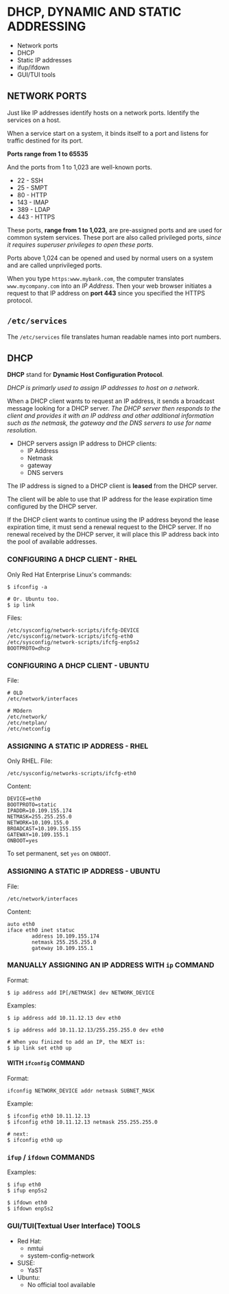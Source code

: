 # DHCP, DYNAMIC AND STATIC ADDRESSING

* Network ports 
* DHCP 
* Static IP addresses
* ifup/ifdown
* GUI/TUI tools


## NETWORK PORTS 

Just like IP addresses identify hosts on a network ports. Identify the services on a host. 

When a service start on a system, it binds itself to a port and listens for traffic destined for its port. 

**Ports range from 1 to 65535**

And the ports from 1 to 1,023 are well-known ports. 

* 22  - SSH
* 25  - SMPT
* 80  - HTTP
* 143 - IMAP
* 389 - LDAP
* 443 - HTTPS

These ports, **range from 1 to 1,023**, are pre-assigned ports and are used for common system services. These port are also called privileged ports, *since it requires superuser privileges to open these ports*.

Ports above 1,024 can be opened and used by normal users on a system and are called unprivileged ports. 

When you type `https:www.mybank.com`, the computer translates `www.mycompany.com` into an *IP Address*. Then your web browser initiates a request to that IP address on **port 443** since you specified the HTTPS protocol. 


## `/etc/services`

The `/etc/services` file translates human readable names into port numbers. 

## DHCP

**DHCP** stand for **Dynamic Host Configuration Protocol**. 

*DHCP is primarly used to assign IP addresses to host on a network*.

When a DHCP client wants to request an IP address, it sends a broadcast message looking for a DHCP server. *The DHCP server then responds to the client and provides it with an IP address and other additional information such as the netmask, the gateway and the DNS servers to use for name resolution*. 

* DHCP servers assign IP address to DHCP clients:
    * IP Address
    * Netmask
    * gateway 
    * DNS servers 

The IP address is signed to a DHCP client is **leased** from the DHCP server.

The client will be able to use that IP address for the lease expiration time configured by the DHCP server.

If the DHCP client wants to continue using the IP address beyond the lease expiration time, it must send a renewal request to the DHCP server. If no renewal received by the DHCP server, it will place this IP address back into the pool of available addresses. 

### CONFIGURING A DHCP CLIENT - RHEL

Only Red Hat Enterprise Linux's commands:
```
$ ifconfig -a

# Or. Ubuntu too. 
$ ip link
```

Files:
```
/etc/sysconfig/network-scripts/ifcfg-DEVICE
/etc/sysconfig/network-scripts/ifcfg-eth0
/etc/sysconfig/network-scripts/ifcfg-enp5s2
BOOTPROTO=dhcp
```

### CONFIGURING A DHCP CLIENT - UBUNTU

File:
```
# OLD
/etc/network/interfaces

# MOdern
/etc/network/
/etc/netplan/
/etc/netconfig 
```

### ASSIGNING A STATIC IP ADDRESS - RHEL

Only RHEL.
File:
```
/etc/sysconfig/networks-scripts/ifcfg-eth0
```

Content:
```
DEVICE=eth0
BOOTPROTO=static
IPADDR=10.109.155.174
NETMASK=255.255.255.0
NETWORK=10.109.155.0
BROADCAST=10.109.155.155
GATEWAY=10.109.155.1
ONBOOT=yes
```

To set permanent, set `yes` on `ONBOOT`. 


### ASSIGNING A STATIC IP ADDRESS - UBUNTU

File:
```
/etc/network/interfaces
```

Content:
```
auto eth0
iface eth0 inet statuc
        address 10.109.155.174
        netmask 255.255.255.0
        gateway 10.109.155.1
```

### MANUALLY ASSIGNING AN IP ADDRESS WITH `ip` COMMAND

Format:
```
$ ip address add IP[/NETMASK] dev NETWORK_DEVICE
```

Examples:
```
$ ip address add 10.11.12.13 dev eth0

$ ip address add 10.11.12.13/255.255.255.0 dev eth0 

# When you finized to add an IP, the NEXT is:
$ ip link set eth0 up
```

#### WITH `ifconfig` COMMAND

Format:
```
ifconfig NETWORK_DEVICE addr netmask SUBNET_MASK
```

Example:
```
$ ifconfig eth0 10.11.12.13
$ ifconfig eth0 10.11.12.13 netmask 255.255.255.0

# next:
$ ifconfig eth0 up
```

### `ifup` / `ifdown` COMMANDS

Examples:
```
$ ifup eth0
$ ifup enp5s2

$ ifdown eth0
$ ifdown enp5s2
```

### GUI/TUI(Textual User Interface) TOOLS

* Red Hat:
    * nmtui
    * system-config-network
* SUSE:
    * YaST
* Ubuntu:
    * No official tool available